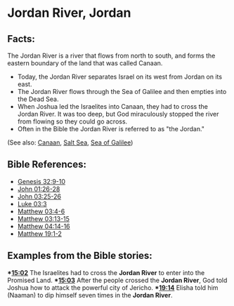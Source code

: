 # Jordan River, Jordan #

## Facts: ##

The Jordan River is a river that flows from north to south, and forms the eastern boundary of the land that was called Canaan.

* Today, the Jordan River separates Israel on its west from Jordan on its east. 
* The Jordan River flows through the Sea of Galilee and then empties into the Dead Sea.
* When Joshua led the Israelites into Canaan, they had to cross the Jordan River. It was too deep, but God miraculously stopped the river from flowing so they could go across.
* Often in the Bible the Jordan River is referred to as "the Jordan."

(See also: [Canaan](../other/canaan.md), [Salt Sea](../other/saltsea.md), [Sea of Galilee](../other/seaofgalilee.md))

## Bible References: ##

* [Genesis 32:9-10](en/tn/gen/help/32/09)
* [John 01:26-28](en/tn/jhn/help/01/26)
* [John 03:25-26](en/tn/jhn/help/03/25)
* [Luke 03:3](en/tn/luk/help/03/03)
* [Matthew 03:4-6](en/tn/mat/help/03/04)
* [Matthew 03:13-15](en/tn/mat/help/03/13)
* [Matthew 04:14-16](en/tn/mat/help/04/14)
* [Matthew 19:1-2](en/tn/mat/help/19/01)

## Examples from the Bible stories: ##

  __*[15:02](en/tn/obs/help/15/02)__ The Israelites had to cross the __Jordan River__ to enter into the Promised Land. 
  __*[15:03](en/tn/obs/help/15/03)__ After the people crossed the __Jordan River__, God told Joshua how to attack the powerful city of Jericho. 
  __*[19:14](en/tn/obs/help/19/14)__ Elisha told him (Naaman) to dip himself seven times in the __Jordan River__.